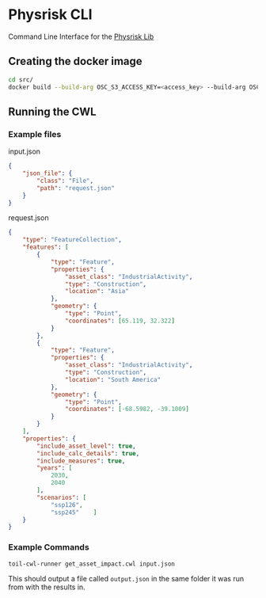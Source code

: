 # Physrisk CLI

Command Line Interface for the [Physrisk Lib](https://github.com/os-climate/physrisk)

## Creating the docker image

```bash
cd src/
docker build --build-arg OSC_S3_ACCESS_KEY=<access_key> --build-arg OSC_S3_SECRET_KEY=<secret_key> -t physrisk-cli:0.1 .
```

## Running the CWL

### Example files

input.json

```json
{
    "json_file": {
        "class": "File",
        "path": "request.json"
    }
}
```

request.json

```json
{
    "type": "FeatureCollection",
    "features": [
        {
            "type": "Feature",
            "properties": {
                "asset_class": "IndustrialActivity",
                "type": "Construction",
                "location": "Asia"
            },
            "geometry": {
                "type": "Point",
                "coordinates": [65.119, 32.322]
            }
        },
        {
            "type": "Feature",
            "properties": {
                "asset_class": "IndustrialActivity",
                "type": "Construction",
                "location": "South America"
            },
            "geometry": {
                "type": "Point",
                "coordinates": [-68.5982, -39.1009]
            }
        }
    ],
    "properties": {
        "include_asset_level": true,
        "include_calc_details": true,
        "include_measures": true,
        "years": [
            2030,
            2040
        ],
        "scenarios": [
            "ssp126",
            "ssp245"    ]
    }
}
```

### Example Commands

```bash
toil-cwl-runner get_asset_impact.cwl input.json
```

This should output a file called `output.json` in the same folder it was run from with the results in.